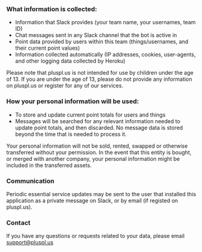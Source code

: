 ### What information is collected:

- Information that Slack provides (your team name, your usernames, team ID)
- Chat messages sent in any Slack channel that the bot is active in
- Point data provided by users within this team (things/usernames, and their current point values)
- Information collected automatically (IP addresses, cookies, user-agents, and other logging data collected by Heroku)

Please note that pluspl.us is not intended for use by children under the age of 13. If you are under the age of 13, please do not provide any information on pluspl.us or register for any of our services.


### How your personal information will be used:

- To store and update current point totals for users and things
- Messages will be searched for any relevant information needed to update point totals, and then discarded. No message data is stored beyond the time that is needed to process it.

Your personal information will not be sold, rented, swapped or otherwise transferred without your permission. In the event that this entity is bought, or merged with another company, your personal information might be included in the transferred assets.

### Communication

Periodic essential service updates may be sent to the user that installed this application as a private message on Slack, or by email (if registed on pluspl.us).

### Contact

If you have any questions or requests related to your data, please email support@pluspl.us
